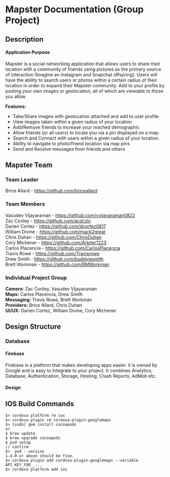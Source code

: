 # Mapster Documentation (Group Project)

## Description
#### Application Purpose
Mapster is a social networking application that allows users to share their location with a community of friends using pictures as the primary source of interaction (Imagine an Instagram and Snapchat offspring). Users will have the ability to search users or photos within a certain radius of their location in order to expand their Mapster community. Add to your profile by posting your own images or geolocation, all of which are viewable to those you allow.

**Features:**
* Take/Share images with geolocation attached and add to user profile
* View images taken within a given radius of your location
* Add/Remove friends to increase your reached demographic
* Allow friends (or all users) to locate you via a pin displayed on a map.
* Search and Connect with users within a given radius of your location.
* Ability to navigate to photo/friend location via map pins
* Send and Receive messages from friends and others

## Mapster Team
### Team Leader
Brice Allard - https://github.com/briceallard  
### Team Members
Vasudev Vijayaraman - https://github.com/vvijayaraman0822          
Zac Conley - https://github.com/acdczlc  
Darien Cortez - https://github.com/dcortez0817  
William Divine - https://github.com/mack2great  
Chris Duhan - https://github.com/ChrisDuhan  
Cory Michener - https://github.com/Arbiter1223  
Carlos Placencia - https://github.com/CarlosPlacencia  
Travis Rowe - https://github.com/Travisrowe  
Drew Smith - https://github.com/buddyjasmith   
Brett Workman - https://github.com/BMWorkman  

### Individual Project Group
**Camera:** Zac Conley, Vasudev Vijayaraman  
**Maps:** Carlos Placencia, Drew Smith  
**Messaging:** Travis Rowe, Brett Workman  
**Providers:** Brice Allard, Chris Duhan  
**UI/UX:** Darien Cortez, William Divine, Cory Michener

## Design Structure
### Database
#### Firebase
Firebase is a platform that makes developing apps easier. it is owned by Google and is easy to Integrate to your project. It combines Analytics, Database, Authentication, Storage, Hosting, Crash Reports, AdMob etc.

#### Design

## IOS Build Commands
```
$> cordova platform rm ios
$> cordova plugin rm cordova-plugin-googlemaps
$> [sudo] gem install cocoapods
or
$ brew update
$ brew upgrade cocoapods
$ pod setup
// confirm
$>  pod --version
1.4.0 or above should be fine.
$> cordova plugin add cordova-plugin-googlemaps --variable API_KEY_FOR_ ...
$> cordova platform add ios
```
